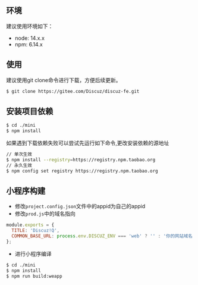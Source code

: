## 环境

建议使用环境如下：
- node: 14.x.x
- npm: 6.14.x

## 使用

建议使用git clone命令进行下载，方便后续更新。

```bash
$ git clone https://gitee.com/Discuz/discuz-fe.git
```

## 安装项目依赖

```bash
$ cd ./mini
$ npm install
```

如果遇到下载依赖失败可以尝试先运行如下命令,更改安装依赖的源地址
```bash
// 单次生效
$ npm install --registry=https://registry.npm.taobao.org
// 永久生效
$ npm config set registry https://registry.npm.taobao.org
```



## 小程序构建

- 修改`project.config.json`文件中的appid为自己的appid
- 修改`prod.js`中的域名指向

```js
module.exports = {
  TITLE: 'Discuz!Q',
  COMMON_BASE_URL: process.env.DISCUZ_ENV === 'web' ? '' : '你的网站域名',
};
```
- 进行小程序编译

```bash
$ cd ./mini
$ npm install
$ npm run build:weapp
```